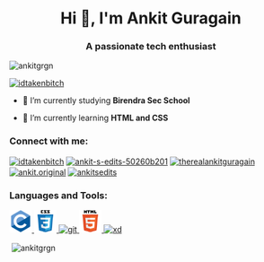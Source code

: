 <h1 align="center">Hi 👋, I'm Ankit Guragain</h1>
<h3 align="center">A passionate tech enthusiast</h3>

<p align="left"> <img src="https://komarev.com/ghpvc/?username=ankitgrgn&label=Profile%20views&color=0e75b6&style=flat" alt="ankitgrgn" /> </p>

<p align="left"> <a href="https://twitter.com/idtakenbitch" target="blank"><img src="https://img.shields.io/twitter/follow/idtakenbitch?logo=twitter&style=for-the-badge" alt="idtakenbitch" /></a> </p>

- 🏫 I’m currently studying **Birendra Sec School**

- 🌱 I’m currently learning **HTML and CSS**

<h3 align="left">Connect with me:</h3>
<p align="left">
<a href="https://twitter.com/idtakenbitch" target="blank"><img align="center" src="https://raw.githubusercontent.com/rahuldkjain/github-profile-readme-generator/master/src/images/icons/Social/twitter.svg" alt="idtakenbitch" height="30" width="40" /></a>
<a href="https://linkedin.com/in/ankit-s-edits-50260b201" target="blank"><img align="center" src="https://raw.githubusercontent.com/rahuldkjain/github-profile-readme-generator/master/src/images/icons/Social/linked-in-alt.svg" alt="ankit-s-edits-50260b201" height="30" width="40" /></a>
<a href="https://fb.com/therealankitguragain" target="blank"><img align="center" src="https://raw.githubusercontent.com/rahuldkjain/github-profile-readme-generator/master/src/images/icons/Social/facebook.svg" alt="therealankitguragain" height="30" width="40" /></a>
<a href="https://instagram.com/ankit.original" target="blank"><img align="center" src="https://raw.githubusercontent.com/rahuldkjain/github-profile-readme-generator/master/src/images/icons/Social/instagram.svg" alt="ankit.original" height="30" width="40" /></a>
<a href="https://www.youtube.com/c/ankitsedits" target="blank"><img align="center" src="https://raw.githubusercontent.com/rahuldkjain/github-profile-readme-generator/master/src/images/icons/Social/youtube.svg" alt="ankitsedits" height="30" width="40" /></a>
</p>

<h3 align="left">Languages and Tools:</h3>
<p align="left"> <a href="https://www.cprogramming.com/" target="_blank" rel="noreferrer"> <img src="https://raw.githubusercontent.com/devicons/devicon/master/icons/c/c-original.svg" alt="c" width="40" height="40"/> </a> <a href="https://www.w3schools.com/css/" target="_blank" rel="noreferrer"> <img src="https://raw.githubusercontent.com/devicons/devicon/master/icons/css3/css3-original-wordmark.svg" alt="css3" width="40" height="40"/> </a> <a href="https://git-scm.com/" target="_blank" rel="noreferrer"> <img src="https://www.vectorlogo.zone/logos/git-scm/git-scm-icon.svg" alt="git" width="40" height="40"/> </a> <a href="https://www.w3.org/html/" target="_blank" rel="noreferrer"> <img src="https://raw.githubusercontent.com/devicons/devicon/master/icons/html5/html5-original-wordmark.svg" alt="html5" width="40" height="40"/> </a> <a href="https://www.adobe.com/products/xd.html" target="_blank" rel="noreferrer"> <img src="https://cdn.worldvectorlogo.com/logos/adobe-xd.svg" alt="xd" width="40" height="40"/> </a> </p>

<p>&nbsp;<img align="center" src="https://github-readme-stats.vercel.app/api?username=ankitgrgn&show_icons=true&locale=en" alt="ankitgrgn" /></p>
